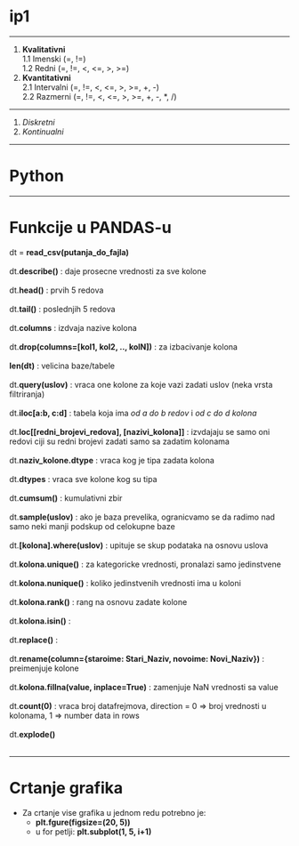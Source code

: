 # ip1
---------
1. **Kvalitativni** <br>
  1.1 Imenski (=, !=) <br>
  1.2 Redni (=, !=, <, <=, >, >=) <br>
 2. **Kvantitativni** <br>
  2.1 Intervalni (=, !=, <, <=, >, >=, +, -) <br>
  2.2 Razmerni (=, !=, <, <=, >, >=, +, -, *, /) <br>
  
-------------------------------
1. *Diskretni*
2. *Kontinualni*



---------
# Python
--------------------------
# Funkcije u PANDAS-u
dt = **read_csv(putanja_do_fajla)** <br><br>
dt.**describe()**  :  daje prosecne vrednosti za sve kolone <br><br>
dt.**head()**   :   prvih 5 redova <br><br>
dt.**tail()**   :   poslednjih 5 redova <br><br>
dt.**columns**   : izdvaja nazive kolona <br><br>
dt.**drop(columns=[kol1, kol2, .., kolN])**  :   za izbacivanje kolona <br><br>
**len(**dt**)**   :  velicina baze/tabele <br><br>
dt.**query(uslov)**   :   vraca one kolone za koje vazi zadati uslov (neka vrsta filtriranja) <br><br>
dt.**iloc[a:b, c:d]**   :   tabela koja ima *od a do b redov* i *od c do d kolona* <br><br>
dt.**loc[[redni_brojevi_redova], [nazivi_kolona]]**   : izvdajaju se samo oni redovi ciji su redni brojevi zadati samo sa zadatim kolonama <br><br>
dt.**naziv_kolone.dtype**   :   vraca kog je tipa zadata kolona <br><br>
dt.**dtypes**   : vraca sve kolone kog su tipa<br><br>
dt.**cumsum()** : kumulativni zbir<br><br>
dt.**sample(uslov)**    : ako je baza prevelika, ogranicvamo se da radimo nad samo neki manji podskup od celokupne baze <br><br>
dt.**[kolona].where(uslov)**  :  upituje se skup podataka na osnovu uslova <br><br>
dt.**kolona.unique()**   :  za kategoricke vrednosti, pronalazi samo jedinstvene <br><br>
dt.**kolona.nunique()**   : koliko jedinstvenih vrednosti ima u koloni <br><br>
dt.**kolona.rank()**    :   rang na osnovu zadate kolone <br><br>
dt.**kolona.isin()**    : <br>  <br>
dt.**replace()**  :   <br><br>
dt.**rename(column={staroime: Stari_Naziv, novoime: Novi_Naziv})**  : preimenjuje kolone <br><br>
dt.**kolona.fillna(value, inplace=True)** : zamenjuje NaN vrednosti sa value <br><br>
dt.**count(0)**    : vraca broj datafrejmova, direction = 0 => broj vrednosti u kolonama, 1 => number data in rows <br><br>
dt.**explode()** <br><br>

-----
# Crtanje grafika

* Za crtanje vise grafika u jednom redu potrebno je:
  * **plt.fgure(figsize=(20, 5))**
  * u for petlji: **plt.subplot(1, 5, i+1)**

